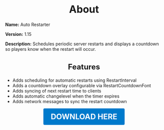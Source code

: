 <h1 style="text-align:center; font-size:2rem; font-weight:bold;">About</h1>

**Name:**
Auto Restarter

**Version:**
1.15

**Description:**
Schedules periodic server restarts and displays a countdown so players know when the restart will occur.

<h2 style="text-align:center; font-size:1.5rem; font-weight:bold;">Features</h2>

- Adds scheduling for automatic restarts using RestartInterval
- Adds a countdown overlay configurable via RestartCountdownFont
- Adds syncing of next restart time to clients
- Adds automatic changelevel when the timer expires
- Adds network messages to sync the restart countdown





<p align="center"><a href="https://github.com/LiliaFramework/Modules/raw/refs/heads/gh-pages/autorestarter.zip" style="display:inline-block;padding:12px 24px;font-size:1.5rem;font-weight:bold;text-decoration:none;color:#fff;background-color:var(--md-primary-fg-color,#007acc);border-radius:4px;">DOWNLOAD HERE</a></p>
